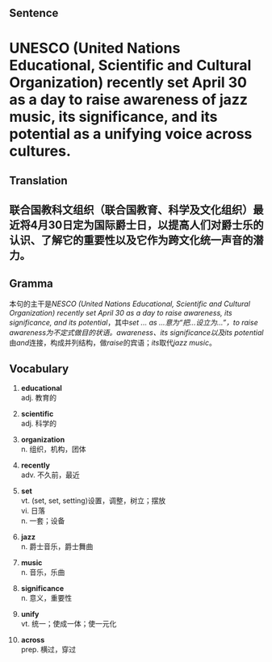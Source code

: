 ## Sentence       

<h1>UNESCO (United Nations Educational, Scientific and Cultural Organization) recently set April 30 as a day to raise awareness of jazz music, its significance, and its potential as a unifying voice across cultures.</h1>

## Translation       

<h2>联合国教科文组织（联合国教育、科学及文化组织）最近将4月30日定为国际爵士日，以提高人们对爵士乐的认识、了解它的重要性以及它作为跨文化统一声音的潜力。</h2>

## Gramma         

本句的主干是*NESCO (United Nations Educational, Scientific and Cultural Organization) recently set April 30 as a day to raise awareness, its significance, and its potential*，其中*set ... as ...*意为“把...设立为...”，*to raise awareness*为不定式做目的状语。*awareness*、*its significance*以及*its potential*由*and*连接，构成并列结构，做*raise*的宾语；*its*取代*jazz music*。      


## Vocabulary   

1. **educational**        
adj. 教育的        

2. **scientific**         
adj. 科学的         

3. **organization**         
n. 组织，机构，团体         

4. **recently**        
adv. 不久前，最近         

5. **set**         
vt. (set, set, setting)设置，调整，树立；摆放          
vi. 日落         
n. 一套；设备        

6. **jazz**         
n. 爵士音乐，爵士舞曲         

7. **music**          
n. 音乐，乐曲         

8. **significance**          
n. 意义，重要性         

9. **unify**         
vt. 统一；使成一体；使一元化        

10. **across**        
prep. 横过，穿过        
